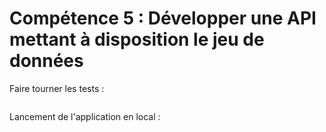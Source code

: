 # Compétence 5 : Développer une API mettant à disposition le jeu de données

Faire tourner les tests : 
```

```
Lancement de l'application en local : 
```

```
